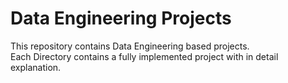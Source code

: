 # Data Engineering Projects
This repository contains Data Engineering based projects.   
Each Directory contains a fully implemented project with in detail explanation.
